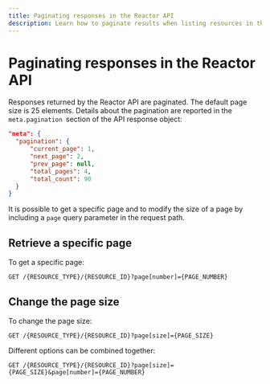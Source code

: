 ```yaml
---
title: Paginating responses in the Reactor API
description: Learn how to paginate results when listing resources in the Reactor API.
---
```

# Paginating responses in the Reactor API

Responses returned by the Reactor API are paginated. The default page size is 25 elements. Details about the pagination are reported in the `meta.pagination `section of the API response object:

```json
"meta": {
  "pagination": {
      "current_page": 1,
      "next_page": 2,
      "prev_page": null,
      "total_pages": 4,
      "total_count": 90
  }
}
```

It is possible to get a specific page and to modify the size of a page by including a `page` query parameter in the request path.

## Retrieve a specific page

To get a specific page:

```http
GET /{RESOURCE_TYPE}/{RESOURCE_ID}?page[number]={PAGE_NUMBER}
```

## Change the page size

To change the page size:

```http
GET /{RESOURCE_TYPE}/{RESOURCE_ID}?page[size]={PAGE_SIZE}
```

Different options can be combined together:

```http
GET /{RESOURCE_TYPE}/{RESOURCE_ID}?page[size]={PAGE_SIZE}&page[number]={PAGE_NUMBER}
```
